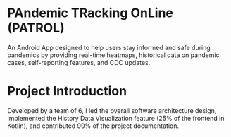 # PAndemic TRacking OnLine (PATROL)
An Android App designed to help users stay informed and safe during pandemics by providing real-time heatmaps, historical data on pandemic cases, self-reporting features, and CDC updates.

# Project Introduction
Developed by a team of 6, I led the overall software architecture design, implemented the History Data Visualization feature (25% of the frontend in Kotlin), and contributed 90% of the project documentation.
